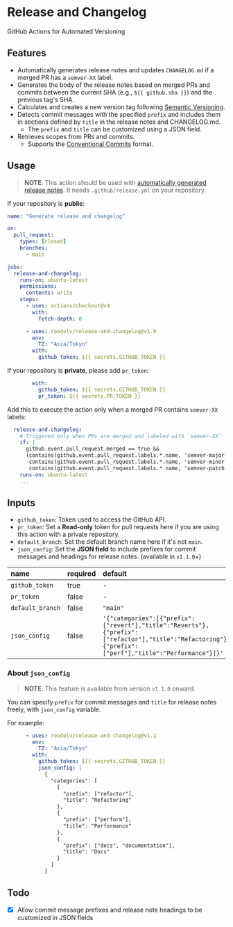 # Release and Changelog

GitHub Actions for Automated Versioning

## Features
- Automatically generates release notes and updates `CHANGELOG.md` if a merged PR has a `semver-XX` label.
- Generates the body of the release notes based on merged PRs and commits between the current SHA (e.g., `${{ github.sha }}`) and the previous tag's SHA.
- Calculates and creates a new version tag following [Semantic Versioning](https://semver.org).
- Detects commit messages with the specified `prefix` and includes them in sections defined by `title` in the release notes and CHANGELOG.md.
  - The `prefix` and `title` can be customized using a JSON field.
- Retrieves scopes from PRs and commits.
    - Supports the [Conventional Commits](https://www.conventionalcommits.org/en/v1.0.0/) format.

## Usage
> **NOTE**: This action should be used with [automatically generated release notes](https://docs.github.com/en/repositories/releasing-projects-on-github/automatically-generated-release-notes). It needs `.github/release.yml` on your repository.


If your repository is **public**:
```yaml
name: "Generate release and changelog"

on:
  pull_request:
    types: [closed]
    branches:
      - main

jobs:
  release-and-changelog:
    runs-on: ubuntu-latest
    permissions:
      contents: write
    steps:
      - uses: actions/checkout@v4
        with:
          fetch-depth: 0

      - uses: roodolv/release-and-changelog@v1.0
        env:
          TZ: "Asia/Tokyo"
        with:
          github_token: ${{ secrets.GITHUB_TOKEN }}
```

If your repository is **private**, please add `pr_token`:
```yaml
        with:
          github_token: ${{ secrets.GITHUB_TOKEN }}
          pr_token: ${{ secrets.PR_TOKEN }}
```

Add this to execute the action only when a merged PR contains `semver-XX` labels:
```yaml
  release-and-changelog:
    # Triggered only when PRs are merged and labeled with `semver-XX`
    if: |
      github.event.pull_request.merged == true &&
      (contains(github.event.pull_request.labels.*.name, 'semver-major') ||
       contains(github.event.pull_request.labels.*.name, 'semver-minor') ||
       contains(github.event.pull_request.labels.*.name, 'semver-patch'))
    runs-on: ubuntu-latest
    ...
```

## Inputs
- `github_token`: Token used to access the GitHub API.
- `pr_token`: Set a **Read-only** token for pull requests here if you are using this action with a private repository.
- `default_branch`: Set the default branch name here if it's not `main`.
- `json_config`: Set the **JSON field** to include prefixes for commit messages and headings for release notes. (available in `v1.1.0`+)

| name | required | default |
| :-- | :-- | :-- |
|  `github_token`   | true  | - |
|  `pr_token`       | false | - |
|  `default_branch` | false | `"main"` |
|  `json_config`    | false | `'{"categories":[{"prefix":["revert"],"title":"Reverts"},{"prefix":["refactor"],"title":"Refactoring"},{"prefix":["perf"],"title":"Performance"}]}'` |

### About `json_config`
> **NOTE**: This feature is available from version `v1.1.0` onward.

You can specify `prefix` for commit messages and `title` for release notes freely, with `json_config` variable.

For example:
```yaml
      - uses: roodolv/release-and-changelog@v1.1
        env:
          TZ: "Asia/Tokyo"
        with:
          github_token: ${{ secrets.GITHUB_TOKEN }}
          json_config: |
            {
              "categories": [
                {
                  "prefix": ["refactor"],
                  "title": "Refactoring"
                },
                {
                  "prefix": ["perform"],
                  "title": "Performance"
                },
                {
                  "prefix": ["docs", "documentation"],
                  "title": "Docs"
                }
              ]
            }
```

## Todo
- [x] Allow commit message prefixes and release note headings to be customized in JSON fields
